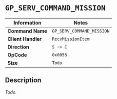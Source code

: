 # `GP_SERV_COMMAND_MISSION`

| Information               | Notes |
|---                        |---    |
| **Command Name**          | `GP_SERV_COMMAND_MISSION` |
| **Client Handler**        | `RecvMissionItem` |
| **Direction**             | `S -> C` |
| **OpCode**                | `0x0056` |
| **Size**                  | `Todo` |

## Description

_Todo._
